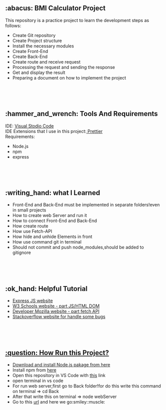 <h2>:abacus: BMI Calculator Project</h2>
This repository is a practice project to learn the development steps as follows:
<ul>
<li>Create Git repository</li>
<li>Create Project structure</li>
<li>Install the necessary modules</li>
<li>Create Front-End</li>
<li>Create Back-End</li>
<li>Create route and receive request</li>
<li>Processing the request and sending the response</li>
<li>Get and display the result</li>
<li>Preparing a document on how to implement the project</li>
</ul>
<br><br><br>
<h2>:hammer_and_wrench: Tools And Requirements</h2>
IDE: <a href="https://code.visualstudio.com" target="_blank">Visual Stodio Code</a><br>
IDE Extensions that I use in this project:<a href="https://marketplace.visualstudio.com/items?itemName=esbenp.prettier-vscode" target="_blank"> Prettier</a><br>
Requirements:
<ul>
<li>Node.js</li>
<li>npm</li>
<li>express</li>
</ul>
<br><br><br>
<h2>:writing_hand: what I Learned</h2>
<ul>
<li>Front-End and Back-End must be implemented in separate folders!even in small projects</li>
<li>How to create web Server and run it</li>
<li>How to connect Front-End and Back-End</li>
<li>How create route</li>
<li>How use Fetch-API</li>
<li>How hide and unhide Elements in front</li>
<li>How use command git in terminal</li>
<li>Should not commit and push node_modules,should be added to gitignore</li>
</ul>
<br><br><br>
 <h2>:ok_hand: Helpful Tutorial</h2>
<ul>
<li><a href="https://expressjs.com/en/starter/installing.html" target="_blank">Express JS website</li>
<li><a href="https://www.w3schools.com/js/js_htmldom.asp" target="_blank">W3 Schools website - part JS/HTML DOM</li>
<li><a href="https://developer.mozilla.org/en-US/docs/Web/API/Fetch_API/Using_Fetch" target="_blank">Developer Mozilla website - part fetch API</li>
<li><a href="https://stackoverflow.com" target="_blank">Stackoverflow website for handle some bugs</li>
</ul>

<br><br><br>
<h2>:question: How Run this Project?</h2>
<ul>
<li>Download and install Node.js pakage from <a href="https://nodejs.org/en/download/" target="_blank">here</a></li>
<li>Install npm from <a href="https://expressjs.com/en/starter/installing.html" target="_blank">here</a></li>
<li>Open this repository in VS Code with <a href="https://github.com/HaniehGhassemi/BMI-Counter.git" target="_blank">this</a> link</li>
<li>open terminal in vs code</li>
<li>For run web server,first go to Back folder!for do this write this command on terminal => cd Back</li>
<li>After that write this on terminal => node webServer </li>
<li>Go to this <a href="http://localhost:3000/" target="_blanck">url</a> and here we go:smiley::muscle:</li>
</ul>

